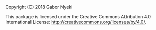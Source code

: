
Copyright (C) 2018 Gabor Nyeki

This package is licensed under the Creative Commons Attribution 4.0 International License: http://creativecommons.org/licenses/by/4.0/.

